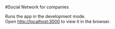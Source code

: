 #Social Network for companies

Runs the app in the development mode.\
Open [http://localhost:3000](http://localhost:3000) to view it in the browser.

 
